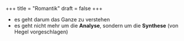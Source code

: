 +++
title = "Romantik"
draft = false
+++

-   es geht darum das Ganze zu verstehen
-   es geht nicht mehr um die **Analyse**, sondern um die **Synthese** (von Hegel vorgeschlagen)
